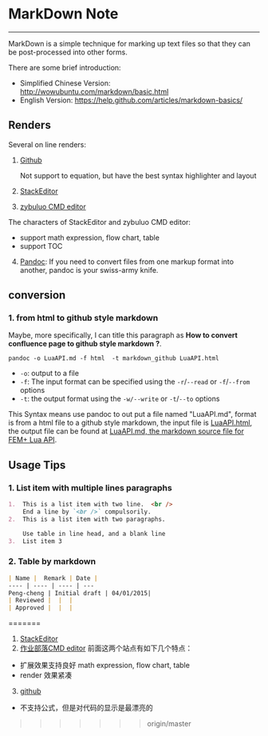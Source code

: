 # MarkDown Note
---

MarkDown is a simple technique for marking up text files so that they can be post-processed into other forms.

There are some brief introduction:
  - Simplified Chinese Version: http://wowubuntu.com/markdown/basic.html
  - English Version: https://help.github.com/articles/markdown-basics/

## Renders
Several on line renders:

1. [Github](https://www.zybuluo.com/mdeditor)
  
    Not support to equation, but have the best syntax highlighter and layout 
2. [StackEditor](https://stackedit.io/editor)
3. [zybuluo CMD editor](https://www.zybuluo.com/mdeditor)

  The characters of StackEditor and zybuluo CMD editor:
  - support math expression, flow chart, table
  - support TOC
4. [Pandoc](http://pandoc.org/README.html): If you need to convert files from one markup format into another, pandoc is your swiss-army knife. 
  
## conversion

### 1. from html to github style markdown

Maybe, more specifically, I can title this paragraph as **How to convert confluence page to github style markdown ?**.

```shell
pandoc -o LuaAPI.md -f html  -t markdown_github LuaAPI.html
```

- `-o`: output to a file
- `-f`: The input format can be specified using the `-r`/`--read` or `-f`/`--from` options
- `-t`: the output format using the `-w/--write` or `-t`/`--to` options

This Syntax means use pandoc to out put a file named "LuaAPI.md", format is from a html file to a github style markdown, the input file is [LuaAPI.html](), the output file can be found at [LuaAPI.md, the markdown source file for FEM+ Lua API]().

## Usage Tips

### 1. List item with multiple lines paragraphs 

```md
1.  This is a list item with two line.  <br />
    End a line by `<br />` compulsorily.
2.  This is a list item with two paragraphs.

    Use table in line head, and a blank line
3.  List item 3 
```

### 2. Table by markdown

```md
| Name |  Remark | Date |
---- | ---- | ---- | --- 
Peng-cheng | Initial draft | 04/01/2015|
| Reviewed |  |  |
| Approved |  |  |
```

=======
1. [StackEditor](https://stackedit.io/editor)
2. [作业部落CMD editor](https://www.zybuluo.com/mdeditor)
前面这两个站点有如下几个特点：
  - 扩展效果支持良好 math expression, flow chart, table
  - render 效果紧凑
3. [github](https://www.zybuluo.com/mdeditor)
  - 不支持公式，但是对代码的显示是最漂亮的
>>>>>>> origin/master
